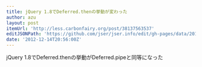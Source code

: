 ```yaml
---
title: jQuery 1.8でDeferred.thenの挙動が変わった
author: azu
layout: post
itemUrl: 'http://less.carbonfairy.org/post/38137563537'
editJSONPath: 'https://github.com/jser/jser.info/edit/gh-pages/data/2012/12/index.json'
date: '2012-12-14T20:56:00Z'
---
```

jQuery 1.8でDeferred.thenの挙動がDeferred.pipeと同等になった

